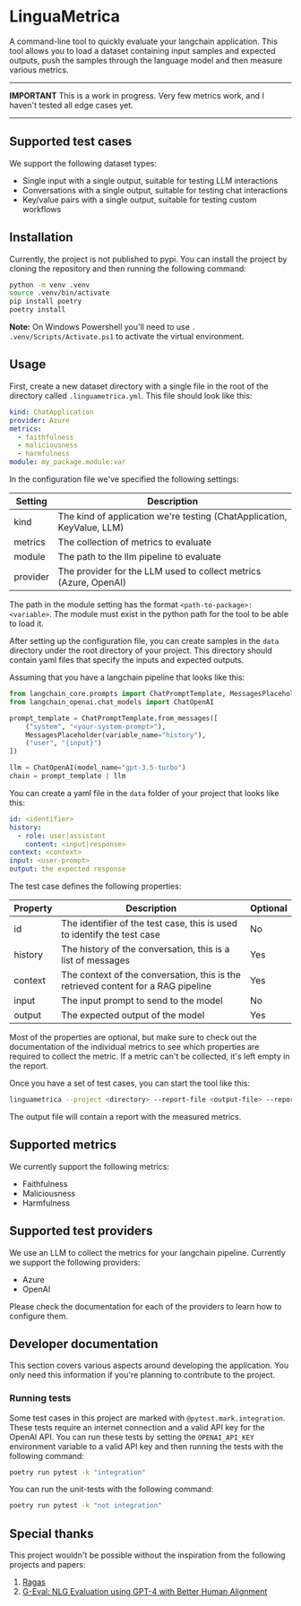 # LinguaMetrica

A command-line tool to quickly evaluate your langchain application.
This tool allows you to load a dataset containing input samples and expected outputs, push the samples through the
language model and then measure various metrics.

---

**IMPORTANT** This is a work in progress. Very few metrics work, and I haven't tested all edge cases yet.

---

## Supported test cases

We support the following dataset types:

- Single input with a single output, suitable for testing LLM interactions
- Conversations with a single output, suitable for testing chat interactions
- Key/value pairs with a single output, suitable for testing custom workflows

## Installation

Currently, the project is not published to pypi. You can install the project by cloning the repository and then running
the following command:

```bash
python -m venv .venv
source .venv/bin/activate
pip install poetry
poetry install
```

**Note:** On Windows Powershell you'll need to use `. .venv/Scripts/Activate.ps1` to activate the virtual environment.

## Usage

First, create a new dataset directory with a single file in the root of the directory
called `.linguametrica.yml`. This file should look like this:

```yaml
kind: ChatApplication
provider: Azure
metrics:
  - faithfulness
  - maliciousness
  - harmfulness
module: my_package.module:var
```

In the configuration file we've specified the following settings:

| Setting  | Description                                                            |
| -------- | ---------------------------------------------------------------------- |
| kind     | The kind of application we're testing (ChatApplication, KeyValue, LLM) |
| metrics  | The collection of metrics to evaluate                                  |
| module   | The path to the llm pipeline to evaluate                               |
| provider | The provider for the LLM used to collect metrics (Azure, OpenAI)       |

The path in the module setting has the format `<path-to-package>:<variable>`.
The module must exist in the python path for the tool to be able to load it.

After setting up the configuration file, you can create samples in the `data` directory
under the root directory of your project. This directory should contain yaml files
that specify the inputs and expected outputs.

Assuming that you have a langchain pipeline that looks like this:

```python
from langchain_core.prompts import ChatPromptTemplate, MessagesPlaceholder
from langchain_openai.chat_models import ChatOpenAI

prompt_template = ChatPromptTemplate.from_messages([
    ("system", "<your-system-prompt>"),
    MessagesPlaceholder(variable_name="history"),
    ("user", "{input}")
])

llm = ChatOpenAI(model_name="gpt-3.5-turbo")
chain = prompt_template | llm
```

You can create a yaml file in the `data` folder of your project that looks like this:

```yaml
id: <identifier>
history:
  - role: user|assistant
    content: <input|response>
context: <context>
input: <user-prompt>
output: the expected response
```

The test case defines the following properties:

| Property | Description                                                                       | Optional |
| -------- | --------------------------------------------------------------------------------- | -------- |
| id       | The identifier of the test case, this is used to identify the test case           | No       |
| history  | The history of the conversation, this is a list of messages                       | Yes      |
| context  | The context of the conversation, this is the retrieved content for a RAG pipeline | Yes      |
| input    | The input prompt to send to the model                                             | No       |
| output   | The expected output of the model                                                  | Yes      |

Most of the properties are optional, but make sure to check out the documentation of the individual metrics to
see which properties are required to collect the metric. If a metric can't be collected, it's left empty in the
report.

Once you have a set of test cases, you can start the tool like this:

```bash
linguametrica --project <directory> --report-file <output-file> --report-format json
```

The output file will contain a report with the measured metrics.

## Supported metrics

We currently support the following metrics:

- Faithfulness
- Maliciousness
- Harmfulness

## Supported test providers

We use an LLM to collect the metrics for your langchain pipeline. Currently we support the following providers:

- Azure
- OpenAI

Please check the documentation for each of the providers to learn how to configure them.

## Developer documentation

This section covers various aspects around developing the application. You only need this information if you're planning
to contribute to the project.

### Running tests

Some test cases in this project are marked with `@pytest.mark.integration`. These tests require an internet connection
and a valid API key for the OpenAI API. You can run these tests by setting the `OPENAI_API_KEY` environment variable to
a valid API key and then running the tests with the following command:

```bash
poetry run pytest -k "integration"
```

You can run the unit-tests with the following command:

```bash
poetry run pytest -k "not integration"
```

## Special thanks

This project wouldn't be possible without the inspiration from the following projects and papers:

1. [Ragas](https://docs.ragas.io/en/latest/index.html)
2. [G-Eval: NLG Evaluation using GPT-4 with Better Human Alignment](https://arxiv.org/abs/2303.16634)